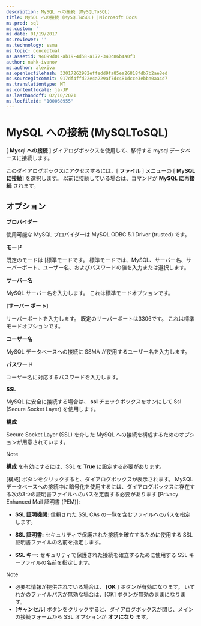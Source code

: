 ```yaml
---
description: MySQL への接続 (MySQLToSQL)
title: MySQL への接続 (MySQLToSQL) |Microsoft Docs
ms.prod: sql
ms.custom: ''
ms.date: 01/19/2017
ms.reviewer: ''
ms.technology: ssma
ms.topic: conceptual
ms.assetid: 94099d01-ab19-4d58-a172-340c86b4a0f3
author: nahk-ivanov
ms.author: alexiva
ms.openlocfilehash: 33017262982effedd9fa85ea26818fdb7b2ae8ed
ms.sourcegitcommit: 917df4ffd22e4a229af7dc481dcce3ebba0aa4d7
ms.translationtype: MT
ms.contentlocale: ja-JP
ms.lasthandoff: 02/10/2021
ms.locfileid: "100068955"
---
```

# <a name="connect-to-mysql-mysqltosql"></a>MySQL への接続 (MySQLToSQL)
[ **Mysql への接続** ] ダイアログボックスを使用して、移行する mysql データベースに接続します。  
  
このダイアログボックスにアクセスするには、[ **ファイル** ] メニューの [ **MySQL に接続**] を選択します。 以前に接続している場合は、コマンドが **MySQL に再接続** されます。  
  
## <a name="options"></a>オプション  
**プロバイダー**  
  
使用可能な MySQL プロバイダーは MySQL ODBC 5.1 Driver (trusted) です。  
  
**モード**  
  
既定のモードは [標準モードです。 標準モードでは、MySQL、サーバー名、サーバーポート、ユーザー名、およびパスワードの値を入力または選択します。  
  
**サーバー名**  
  
MySQL サーバー名を入力します。 これは標準モードオプションです。  
  
**[サーバー ポート]**  
  
サーバーポートを入力します。 既定のサーバーポートは3306です。 これは標準モードオプションです。  
  
**ユーザー名**  
  
MySQL データベースへの接続に SSMA が使用するユーザー名を入力します。  
  
**パスワード**  
  
ユーザー名に対応するパスワードを入力します。  
  
**SSL**  
  
MySQL に安全に接続する場合は、 **ssl** チェックボックスをオンにして Ssl (Secure Socket Layer) を使用します。  
  
**構成**  
  
Secure Socket Layer (SSL) を介した MySQL への接続を構成するためのオプションが用意されています。  
  
> [!NOTE]  
> **構成** を有効にするには、SSL を **True** に設定する必要があります。  
  
[構成] ボタンをクリックすると、ダイアログボックスが表示されます。 MySQL データベースへの接続中に暗号化を使用するには、ダイアログボックスに存在する次の3つの証明書ファイルへのパスを定義する必要があります [Privacy Enhanced Mail 証明書 (PEM)]:  
  
-   **SSL 証明機関:** 信頼された SSL CAs の一覧を含むファイルへのパスを指定します。  
  
-   **SSL 証明書:** セキュリティで保護された接続を確立するために使用する SSL 証明書ファイルの名前を指定します。  
  
-   **SSL キー:** セキュリティで保護された接続を確立するために使用する SSL キーファイルの名前を指定します。  
  
> [!NOTE]  
> -   必要な情報が提供されている場合は、 **[OK** ] ボタンが有効になります。 いずれかのファイルパスが無効な場合は、[OK] ボタンが無効のままになります。  
> -   **[キャンセル**] ボタンをクリックすると、ダイアログボックスが閉じ、メインの接続フォームから SSL オプションが **オフになり** ます。  
  
